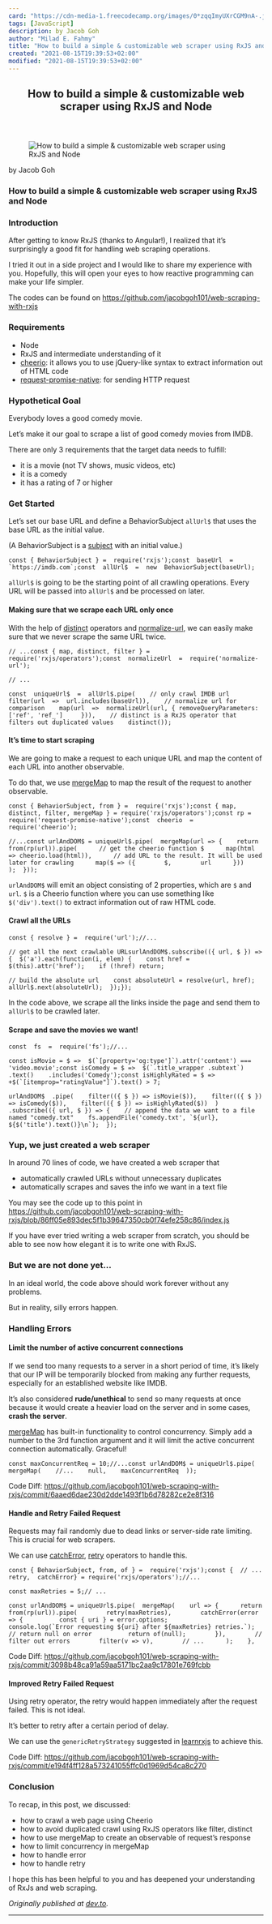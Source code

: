 ```yaml
---
card: "https://cdn-media-1.freecodecamp.org/images/0*zqqImyUXrCGM9nA-.jpg"
tags: [JavaScript]
description: by Jacob Goh
author: "Milad E. Fahmy"
title: "How to build a simple & customizable web scraper using RxJS and Node"
created: "2021-08-15T19:39:53+02:00"
modified: "2021-08-15T19:39:53+02:00"
---
```

<div class="site-wrapper">
<main id="site-main" class="site-main outer">
<div class="inner">
<article class="post-full post tag-javascript tag-rxjs tag-web-scraping tag-nodejs tag-tech ">
<header class="post-full-header">
<h1 class="post-full-title">How to build a simple &amp; customizable web scraper using RxJS and Node</h1>
</header>
<figure class="post-full-image">
<picture>
<source media="(max-width: 700px)" sizes="1px" srcset="data:image/gif;base64,R0lGODlhAQABAIAAAAAAAP///yH5BAEAAAAALAAAAAABAAEAAAIBRAA7 1w">
<source media="(min-width: 701px)" sizes="(max-width: 800px) 400px,
(max-width: 1170px) 700px,
1400px" srcset="https://cdn-media-1.freecodecamp.org/images/0*zqqImyUXrCGM9nA-.jpg 300w,
https://cdn-media-1.freecodecamp.org/images/0*zqqImyUXrCGM9nA-.jpg 600w,
https://cdn-media-1.freecodecamp.org/images/0*zqqImyUXrCGM9nA-.jpg 1000w,
https://cdn-media-1.freecodecamp.org/images/0*zqqImyUXrCGM9nA-.jpg 2000w">
<img onerror="this.style.display='none'" src="https://cdn-media-1.freecodecamp.org/images/0*zqqImyUXrCGM9nA-.jpg" alt="How to build a simple &amp; customizable web scraper using RxJS and Node">
</picture>
</figure>
<section class="post-full-content">
<div class="post-content medium-migrated-article">
<p>by Jacob Goh</p>
<h1 id="how-to-build-a-simple-customizable-web-scraper-using-rxjs-and-node">How to build a simple &amp; customizable web scraper using RxJS and Node</h1>
<h3 id="introduction">Introduction</h3>
<p>After getting to know RxJS (thanks to Angular!), I realized that it’s surprisingly a good fit for handling web scraping operations.</p>
<p>I tried it out in a side project and I would like to share my experience with you. Hopefully, this will open your eyes to how reactive programming can make your life simpler.</p>
<p>The codes can be found on <a href="https://github.com/jacobgoh101/web-scraping-with-rxjs" rel="noopener">https://github.com/jacobgoh101/web-scraping-with-rxjs</a></p>
<h3 id="requirements">Requirements</h3>
<ul>
<li>Node</li>
<li>RxJS and intermediate understanding of it</li>
<li><a href="https://www.npmjs.com/package/cheerio" rel="noopener">cheerio</a>: it allows you to use jQuery-like syntax to extract information out of HTML code</li>
<li><a href="https://www.npmjs.com/package/request-promise-native" rel="noopener">request-promise-native</a>: for sending HTTP request</li>
</ul>
<h3 id="hypothetical-goal">Hypothetical Goal</h3>
<p>Everybody loves a good comedy movie.</p>
<p>Let’s make it our goal to scrape a list of good comedy movies from IMDB.</p>
<p>There are only 3 requirements that the target data needs to fulfill:</p>
<ul>
<li>it is a movie (not TV shows, music videos, etc)</li>
<li>it is a comedy</li>
<li>it has a rating of 7 or higher</li>
</ul>
<h3 id="get-started">Get Started</h3>
<p>Let’s set our base URL and define a BehaviorSubject <code>allUrl$</code> that uses the base URL as the initial value.</p>
<p>(A BehaviorSubject is a <a href="https://www.youtube.com/watch?v=rdK92pf3abs" rel="noopener">subject</a> with an initial value.)</p><pre><code>const { BehaviorSubject } =  require('rxjs');const  baseUrl  =  `https://imdb.com`;const  allUrl$  =  new  BehaviorSubject(baseUrl);</code></pre>
<p><code>allUrl$</code> is going to be the starting point of all crawling operations. Every URL will be passed into <code>allUrl$</code> and be processed on later.</p>
<h4 id="making-sure-that-we-scrape-each-url-only-once">Making sure that we scrape each URL only once</h4>
<p>With the help of <a href="https://rxjs-dev.firebaseapp.com/api/operators/distinct" rel="noopener">distinct</a> operators and <a href="https://www.npmjs.com/package/normalize-url" rel="noopener">normalize-url</a>, we can easily make sure that we never scrape the same URL twice.</p><pre><code>// ...const { map, distinct, filter } =  require('rxjs/operators');const  normalizeUrl  =  require('normalize-url');</code></pre><pre><code>// ...</code></pre><pre><code>const  uniqueUrl$  =  allUrl$.pipe(    // only crawl IMDB url    filter(url  =&gt;  url.includes(baseUrl)),    // normalize url for comparison    map(url  =&gt;  normalizeUrl(url, { removeQueryParameters: ['ref', 'ref_']     })),    // distinct is a RxJS operator that filters out duplicated values    distinct());</code></pre>
<h4 id="it-s-time-to-start-scraping">It’s time to start scraping</h4>
<p>We are going to make a request to each unique URL and map the content of each URL into another observable.</p>
<p>To do that, we use <a href="https://www.learnrxjs.io/operators/transformation/mergemap.html" rel="noopener">mergeMap</a> to map the result of the request to another observable.</p><pre><code>const { BehaviorSubject, from } =  require('rxjs');const { map, distinct, filter, mergeMap } = require('rxjs/operators');const rp = require('request-promise-native');const  cheerio  =  require('cheerio');</code></pre><pre><code>//...const urlAndDOM$ = uniqueUrl$.pipe(  mergeMap(url =&gt; {    return from(rp(url)).pipe(      // get the cheerio function $      map(html =&gt; cheerio.load(html)),      // add URL to the result. It will be used later for crawling      map($ =&gt; ({        $,        url      }))    );  }));</code></pre>
<p><code>urlAndDOM$</code> will emit an object consisting of 2 properties, which are <code>$</code> and <code>url</code>. <code>$</code> is a Cheerio function where you can use something like <code>$('div').text()</code> to extract information out of raw HTML code.</p>
<h4 id="crawl-all-the-urls">Crawl all the URLs</h4><pre><code>const { resolve } =  require('url');//...</code></pre><pre><code>// get all the next crawlable URLsurlAndDOM$.subscribe(({ url, $ }) =&gt; {  $('a').each(function(i, elem) {    const href = $(this).attr('href');    if (!href) return;</code></pre><pre><code>// build the absolute url    const absoluteUrl = resolve(url, href);    allUrl$.next(absoluteUrl);  });});</code></pre>
<p>In the code above, we scrape all the links inside the page and send them to <code>allUrl$</code> to be crawled later.</p>
<h4 id="scrape-and-save-the-movies-we-want-">Scrape and save the movies we want!</h4><pre><code>const  fs  =  require('fs');//...</code></pre><pre><code>const isMovie = $ =&gt;  $(`[property='og:type']`).attr('content') === 'video.movie';const isComedy = $ =&gt;  $(`.title_wrapper .subtext`)    .text()    .includes('Comedy');const isHighlyRated = $ =&gt; +$(`[itemprop="ratingValue"]`).text() &gt; 7;</code></pre><pre><code>urlAndDOM$  .pipe(    filter(({ $ }) =&gt; isMovie($)),    filter(({ $ }) =&gt; isComedy($)),    filter(({ $ }) =&gt; isHighlyRated($))  )  .subscribe(({ url, $ }) =&gt; {    // append the data we want to a file named "comedy.txt"    fs.appendFile('comedy.txt', `${url}, ${$('title').text()}\n`);  });</code></pre>
<h3 id="yup-we-just-created-a-web-scraper">Yup, we just created a web scraper</h3>
<p>In around 70 lines of code, we have created a web scraper that</p>
<ul>
<li>automatically crawled URLs without unnecessary duplicates</li>
<li>automatically scrapes and saves the info we want in a text file</li>
</ul>
<p>You may see the code up to this point in <a href="https://github.com/jacobgoh101/web-scraping-with-rxjs/blob/86ff05e893dec5f1b39647350cb0f74efe258c86/index.js" rel="noopener">https://github.com/jacobgoh101/web-scraping-with-rxjs/blob/86ff05e893dec5f1b39647350cb0f74efe258c86/index.js</a></p>
<p>If you have ever tried writing a web scraper from scratch, you should be able to see now how elegant it is to write one with RxJS.</p>
<h3 id="but-we-are-not-done-yet-">But we are not done yet…</h3>
<p>In an ideal world, the code above should work forever without any problems.</p>
<p>But in reality, silly errors happen.</p>
<h3 id="handling-errors">Handling Errors</h3>
<h4 id="limit-the-number-of-active-concurrent-connections">Limit the number of active concurrent connections</h4>
<p>If we send too many requests to a server in a short period of time, it’s likely that our IP will be temporarily blocked from making any further requests, especially for an established website like IMDB.</p>
<p>It’s also considered <strong>rude/unethical</strong> to send so many requests at once because it would create a heavier load on the server and in some cases, <strong>crash the server</strong>.</p>
<p><a href="https://www.learnrxjs.io/operators/transformation/mergemap.html" rel="noopener">mergeMap</a> has built-in functionality to control concurrency. Simply add a number to the 3rd function argument and it will limit the active concurrent connection automatically. Graceful!</p><pre><code>const maxConcurrentReq = 10;//...const urlAndDOM$ = uniqueUrl$.pipe(  mergeMap(    //...    null,    maxConcurrentReq  ));</code></pre>
<p>Code Diff: <a href="https://github.com/jacobgoh101/web-scraping-with-rxjs/commit/6aaed6dae230d2dde1493f1b6d78282ce2e8f316" rel="noopener">https://github.com/jacobgoh101/web-scraping-with-rxjs/commit/6aaed6dae230d2dde1493f1b6d78282ce2e8f316</a></p>
<h4 id="handle-and-retry-failed-request">Handle and Retry Failed Request</h4>
<p>Requests may fail randomly due to dead links or server-side rate limiting. This is crucial for web scrapers.</p>
<p>We can use <a href="https://www.learnrxjs.io/operators/error_handling/catch.html" rel="noopener">catchError</a>, <a href="https://www.learnrxjs.io/operators/error_handling/retry.html" rel="noopener">retry</a> operators to handle this.</p><pre><code>const { BehaviorSubject, from, of } =  require('rxjs');const {  // ...  retry,  catchError} = require('rxjs/operators');//...</code></pre><pre><code>const maxRetries = 5;// ...</code></pre><pre><code>const urlAndDOM$ = uniqueUrl$.pipe(  mergeMap(    url =&gt; {      return from(rp(url)).pipe(        retry(maxRetries),        catchError(error =&gt; {          const { uri } = error.options;          console.log(`Error requesting ${uri} after ${maxRetries} retries.`);          // return null on error          return of(null);        }),        // filter out errors        filter(v =&gt; v),        // ...      );    },</code></pre>
<p>Code Diff: <a href="https://github.com/jacobgoh101/web-scraping-with-rxjs/commit/3098b48ca91a59aa5171bc2aa9c17801e769fcbb" rel="noopener">https://github.com/jacobgoh101/web-scraping-with-rxjs/commit/3098b48ca91a59aa5171bc2aa9c17801e769fcbb</a></p>
<h4 id="improved-retry-failed-request">Improved Retry Failed Request</h4>
<p>Using retry operator, the retry would happen immediately after the request failed. This is not ideal.</p>
<p>It’s better to retry after a certain period of delay.</p>
<p>We can use the <code>genericRetryStrategy</code> suggested in <a href="https://www.learnrxjs.io/operators/error_handling/retrywhen.html" rel="noopener">learnrxjs</a> to achieve this.</p>
<p>Code Diff: <a href="https://github.com/jacobgoh101/web-scraping-with-rxjs/commit/e194f4ff128a573241055ffc0d1969d54ca8c270" rel="noopener">https://github.com/jacobgoh101/web-scraping-with-rxjs/commit/e194f4ff128a573241055ffc0d1969d54ca8c270</a></p>
<h3 id="conclusion">Conclusion</h3>
<p>To recap, in this post, we discussed:</p>
<ul>
<li>how to crawl a web page using Cheerio</li>
<li>how to avoid duplicated crawl using RxJS operators like filter, distinct</li>
<li>how to use mergeMap to create an observable of request’s response</li>
<li>how to limit concurrency in mergeMap</li>
<li>how to handle error</li>
<li>how to handle retry</li>
</ul>
<p>I hope this has been helpful to you and has deepened your understanding of RxJs and web scraping.</p>
<p><em>Originally published at <a href="https://dev.to/jacobgoh101/simple--customizable-web-scraper-using-rxjs-and-node-1on7" rel="noopener">dev.to</a>.</em></p>
</div>
<hr>
</section>
</article>
</div>
</main>
</div>
<!-- Google Tag Manager (noscript) -->
<!-- End Google Tag Manager (noscript) -->
